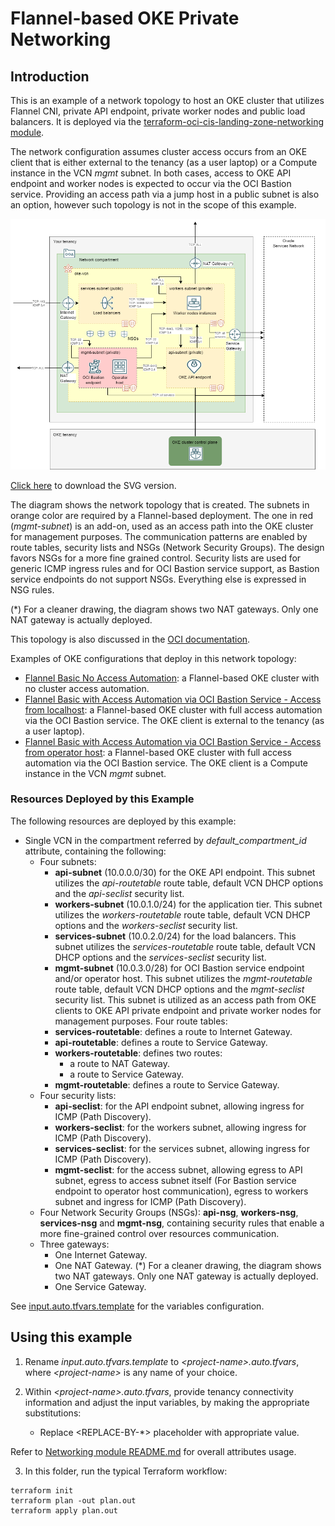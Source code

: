 <!-- BEGIN_TF_DOCS -->
# Flannel-based OKE Private Networking

## Introduction

This is an example of a network topology to host an OKE cluster that utilizes Flannel CNI, private API endpoint, private worker nodes and public load balancers. It is deployed via the [terraform-oci-cis-landing-zone-networking module](https://github.com/oracle-quickstart/terraform-oci-cis-landing-zone-networking). 

The network configuration assumes cluster access occurs from an OKE client that is either external to the tenancy (as a user laptop) or a Compute instance in the VCN *mgmt* subnet. In both cases, access to OKE API endpoint and worker nodes is expected to occur via the OCI Bastion service. Providing an access path via a jump host in a public subnet is also an option, however such topology is not in the scope of this example. 

![Flannel_Network_Topology](diagrams/oke-flannel-network.drawio.png)

[Click here](./diagrams/oke-flannel-network.drawio.svg) to download the SVG version.

The diagram shows the network topology that is created. The subnets in orange color are required by a Flannel-based deployment. The one in red (*mgmt-subnet*) is an add-on, used as an access path into the OKE cluster for management purposes. The communication patterns are enabled by route tables, security lists and NSGs (Network Security Groups). The design favors NSGs for a more fine grained control. Security lists are used for generic ICMP ingress rules and for OCI Bastion service support, as Bastion service endpoints do not support NSGs. Everything else is expressed in NSG rules.

(\*) For a cleaner drawing, the diagram shows two NAT gateways. Only one NAT gateway is actually deployed.

This topology is also discussed in the [OCI documentation](https://docs.oracle.com/en-us/iaas/Content/ContEng/Concepts/contengnetworkconfigexample.htm#example-flannel-cni-privatek8sapi_privateworkers_publiclb).

Examples of OKE configurations that deploy in this network topology:
- [Flannel Basic No Access Automation](https://github.com/oracle-quickstart/terraform-oci-secure-workloads/tree/main/cis-oke/examples/flannel/basic): a Flannel-based OKE cluster with no cluster access automation.
- [Flannel Basic with Access Automation via OCI Bastion Service - Access from localhost](https://github.com/oracle-quickstart/terraform-oci-secure-workloads/tree/main/cis-oke/examples/flannel/basic-access-via-bastion-from-localhost/): a Flannel-based OKE cluster with full access automation via the OCI Bastion service. The OKE client is external to the tenancy (as a user laptop).
- [Flannel Basic with Access Automation via OCI Bastion Service - Access from operator host](https://github.com/oracle-quickstart/terraform-oci-secure-workloads/tree/main/cis-oke/examples/flannel/basic-access-via-bastion-from-operator-host): a Flannel-based OKE cluster with full access automation via the OCI Bastion service. The OKE client is a Compute instance in the VCN *mgmt* subnet.

### Resources Deployed by this Example

The following resources are deployed by this example:

- Single VCN in the compartment referred by *default_compartment_id* attribute, containing the following:
    - Four subnets:
        - **api-subnet** (10.0.0.0/30) for the OKE API endpoint. This subnet utilizes the *api-routetable* route table, default VCN DHCP options and the *api-seclist* security list.
        - **workers-subnet** (10.0.1.0/24) for the application tier. This subnet utilizes the *workers-routetable* route table, default VCN DHCP options and the *workers-seclist* security list.
        - **services-subnet** (10.0.2.0/24) for the load balancers. This subnet utilizes the *services-routetable* route table, default VCN DHCP options and the *services-seclist* security list.
        - **mgmt-subnet** (10.0.3.0/28) for OCI Bastion service endpoint and/or operator host. This subnet utilizes the *mgmt-routetable* route table, default VCN DHCP options and the *mgmt-seclist* security list. This subnet is utilized as an access path from OKE clients to OKE API private endpoint and private worker nodes for management purposes.
    Four route tables:
        - **services-routetable**: defines a route to Internet Gateway.
        - **api-routetable**: defines a route to Service Gateway.
        - **workers-routetable**: defines two routes:
            - a route to NAT Gateway.
            - a route to Service Gateway.   
        - **mgmt-routetable**: defines a route to Service Gateway.   
    - Four security lists:
        - **api-seclist**: for the API endpoint subnet, allowing ingress for ICMP (Path Discovery).
        - **workers-seclist**: for the workers subnet, allowing ingress for ICMP (Path Discovery).
        - **services-seclist**: for the services subnet, allowing ingress for ICMP (Path Discovery).
        - **mgmt-seclist**: for the access subnet, allowing egress to API subnet, egress to access subnet itself (For Bastion service endpoint to operator host communication), egress to workers subnet and ingress for ICMP (Path Discovery).
    - Four Network Security Groups (NSGs): **api-nsg**, **workers-nsg**, **services-nsg** and **mgmt-nsg**, containing security rules that enable a more fine-grained control over resources communication.    
    - Three gateways:
        - One Internet Gateway.
        - One NAT Gateway. (\*) For a cleaner drawing, the diagram shows two NAT gateways. Only one NAT gateway is actually deployed.
        - One Service Gateway.

See [input.auto.tfvars.template](./input.auto.tfvars.template) for the variables configuration.

## Using this example
1. Rename *input.auto.tfvars.template* to *\<project-name\>.auto.tfvars*, where *\<project-name\>* is any name of your choice.

2. Within *\<project-name\>.auto.tfvars*, provide tenancy connectivity information and adjust the input variables, by making the appropriate substitutions:
   - Replace \<REPLACE-BY-\*\> placeholder with appropriate value. 
   
Refer to [Networking module README.md](https://github.com/oracle-quickstart/terraform-oci-cis-landing-zone-networking/blob/main/README.md) for overall attributes usage.

3. In this folder, run the typical Terraform workflow:
```
terraform init
terraform plan -out plan.out
terraform apply plan.out
```


